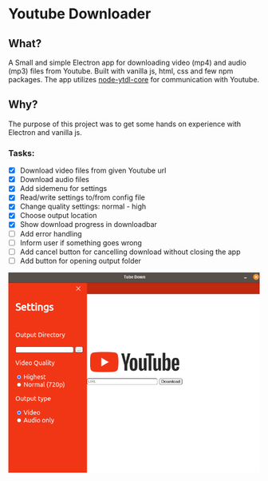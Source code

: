 # Youtube Downloader

## What?
A Small and simple Electron app for downloading video (mp4) and audio (mp3) files from Youtube.
Built with vanilla js, html, css and few npm packages. The app utilizes [node-ytdl-core](https://github.com/fent/node-ytdl-core) for communication with Youtube.

## Why?
The purpose of this project was to get some hands on experience with Electron and vanilla js.

### Tasks:

- [x] Download video files from given Youtube url
- [x] Download audio files
- [x] Add sidemenu for settings
- [x] Read/write settings to/from config file
- [x] Change quality settings: normal - high
- [x] Choose output location
- [x] Show download progress in downloadbar
- [ ] Add error handling
- [ ] Inform user if something goes wrong
- [ ] Add cancel button for cancelling download without closing the app
- [ ] Add button for opening output folder

![View of the app with menu panel open](https://github.com/chipfrog/Youtube-Downloader/blob/main/screenshots/Menu_view.png)
   
